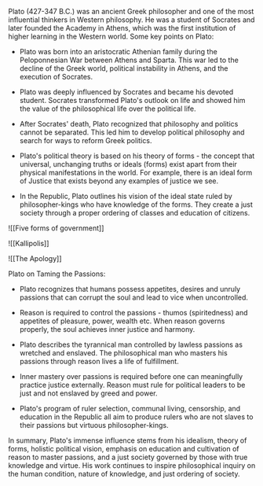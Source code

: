 
Plato (427-347 B.C.) was an ancient Greek philosopher and one of the most influential thinkers in Western philosophy. He was a student of Socrates and later founded the Academy in Athens, which was the first institution of higher learning in the Western world. Some key points on Plato:

- Plato was born into an aristocratic Athenian family during the Peloponnesian War between Athens and Sparta. This war led to the decline of the Greek world, political instability in Athens, and the execution of Socrates. 

- Plato was deeply influenced by Socrates and became his devoted student. Socrates transformed Plato's outlook on life and showed him the value of the philosophical life over the political life.

- After Socrates' death, Plato recognized that philosophy and politics cannot be separated. This led him to develop political philosophy and search for ways to reform Greek politics.

- Plato's political theory is based on his theory of forms - the concept that universal, unchanging truths or ideals (forms) exist apart from their physical manifestations in the world. For example, there is an ideal form of Justice that exists beyond any examples of justice we see.

- In the Republic, Plato outlines his vision of the ideal state ruled by philosopher-kings who have knowledge of the forms. They create a just society through a proper ordering of classes and education of citizens.

![[Five forms of government]]

![[Kallipolis]]


![[The Apology]]

Plato on Taming the Passions:

- Plato recognizes that humans possess appetites, desires and unruly passions that can corrupt the soul and lead to vice when uncontrolled. 

- Reason is required to control the passions - thumos (spiritedness) and appetites of pleasure, power, wealth etc. When reason governs properly, the soul achieves inner justice and harmony.

- Plato describes the tyrannical man controlled by lawless passions as wretched and enslaved. The philosophical man who masters his passions through reason lives a life of fulfillment. 

- Inner mastery over passions is required before one can meaningfully practice justice externally. Reason must rule for political leaders to be just and not enslaved by greed and power.

- Plato's program of ruler selection, communal living, censorship, and education in the Republic all aim to produce rulers who are not slaves to their passions but virtuous philosopher-kings.

In summary, Plato's immense influence stems from his idealism, theory of forms, holistic political vision, emphasis on education and cultivation of reason to master passions, and a just society governed by those with true knowledge and virtue. His work continues to inspire philosophical inquiry on the human condition, nature of knowledge, and just ordering of society.